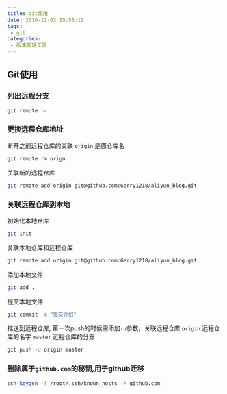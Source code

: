 ```yaml
---
title: git使用
date: 2016-11-03 15:55:12
tags: 
 - git
categories: 
 - 版本管理工具
---
```


## Git使用

### 列出远程分支
```bash
git remote -v
```

### 更换远程仓库地址
断开之前远程仓库的关联 `origin` 是原仓库名
```bash
git remote rm orign
```

关联新的远程仓库
```bash
git remote add origin git@github.com:Gerry1218/aliyun_blog.git 
```

### 关联远程仓库到本地
初始化本地仓库
```bash
git init 
```

关联本地仓库和远程仓库
```bash
git remote add origin git@github.com:Gerry1218/aliyun_blog.git 
```

添加本地文件
```bash
git add .
```

提交本地文件
```bash
git commit -m "提交介绍"
```

推送到远程仓库, 第一次push的时候需添加`-u`参数，关联远程仓库
`origin` 远程仓库的名字
`master` 远程仓库的分支
```bash
git push -u origin master
```

### 删除属于`github.com`的秘钥,用于github迁移
```bash
ssh-keygen -f /root/.ssh/known_hosts -R github.com 
```
